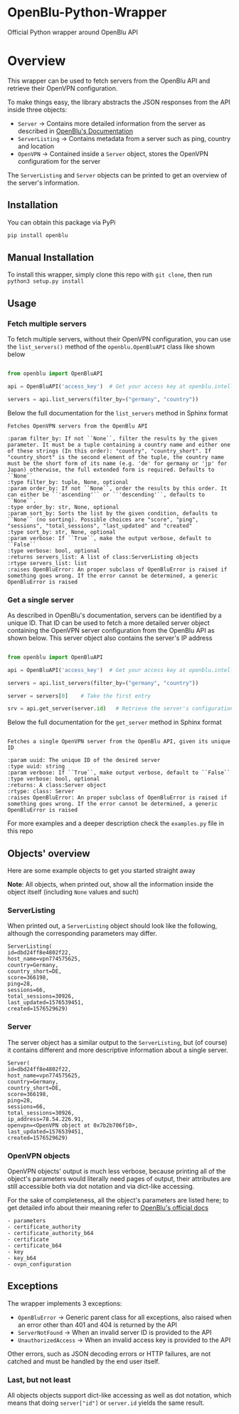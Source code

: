 # OpenBlu-Python-Wrapper

Official Python wrapper around OpenBlu API


# Overview

This wrapper can be used to fetch servers from the OpenBlu API and retrieve their OpenVPN configuration.

To make things easy, the library abstracts the JSON responses from the API inside three objects:

- `Server` -> Contains more detailed information from the server as described in [OpenBlu's Documentation](https://docs.intellivoid.net/openblu/v1/get_server)
- `ServerListing` -> Contains metadata from a server such as ping, country and location
- `OpenVPN` -> Contained inside a `Server` object, stores the OpenVPN configuratiom for the server


The `ServerListing` and `Server` objects can be printed to get an overview of the server's information.


## Installation

You can obtain this package via PyPi

```sh
pip install openblu
```


## Manual Installation

To install this wrapper, simply clone this repo with `git clone`, then run `python3 setup.py install`


## Usage

### Fetch multiple servers

To fetch multiple servers, without their OpenVPN configuration, you can use the `list_servers()` method of the `openblu.OpenBluAPI` class like shown below

```python

from openblu import OpenBluAPI

api = OpenBluAPI('access_key')  # Get your access key at openblu.intellivoid.net

servers = api.list_servers(filter_by=("germany", "country"))
```

Below the full documentation for the `list_servers` method in Sphinx format

```
Fetches OpenVPN servers from the OpenBlu API

:param filter_by: If not ``None``, filter the results by the given parameter. It must be a tuple containing a country name and either one of these strings (In this order): "country", "country_short". If "country_short" is the second element of the tuple, the country name must be the short form of its name (e.g. 'de' for germany or 'jp' for Japan) otherwise, the full extended form is required. Defaults to ``None``
:type filter_by: tuple, None, optional
:param order_by: If not ``None``, order the results by this order. It can either be ``'ascending'`` or ``'descending'``, defaults to ``None``.
:type order_by: str, None, optional
:param sort_by: Sorts the list by the given condition, defaults to ``None`` (no sorting). Possible choices are "score", "ping", "sessions", "total_sessions", "last_updated" and "created"
:type sort_by: str, None, optional
:param verbose: If ``True``, make the output verbose, default to ``False``
:type verbose: bool, optional
:returns servers_list: A list of class:ServerListing objects
:rtype servers_list: list
:raises OpenBluError: An proper subclass of OpenBluError is raised if something goes wrong. If the error cannot be determined, a generic OpenBluError is raised
```


### Get a single server

As described in OpenBlu's documentation, servers can be identified by a unique ID. That ID can be used to fetch a more detailed server object containing the OpenVPN server configuration from the OpenBlu API as shown below.
This server object also contains the server's IP address

```python

from openblu import OpenBluAPI

api = OpenBluAPI('access_key')  # Get your access key at openblu.intellivoid.net

servers = api.list_servers(filter_by=("germany", "country"))

server = servers[0]    # Take the first entry

srv = api.get_server(server.id)   # Retrieve the server's configuration
```

Below the full documentation for the `get_server` method in Sphinx format

```

Fetches a single OpenVPN server from the OpenBlu API, given its unique ID

:param uuid: The unique ID of the desired server
:type uuid: string
:param verbose: If ``True``, make output verbose, default to ``False``
:type verbose: bool, optional
:returns: A class:Server object
:rtype: class: Server
:raises OpenBluError: An proper subclass of OpenBluError is raised if something goes wrong. If the error cannot be determined, a generic OpenBluError is raised
```

For more examples and a deeper description check the `examples.py` file in this repo

## Objects' overview

Here are some example objects to get you started straight away

__Note__: All objects, when printed out, show all the information inside the object itself (including `None` values and such)


### ServerListing

When printed out, a `ServerListing` object should look like the following, although the corresponding parameters may differ.

```
ServerListing(
id=dbd24ff8e4802f22,
host_name=vpn774575625,
country=Germany,
country_short=DE,
score=366198,
ping=28,
sessions=66,
total_sessions=30926,
last_updated=1576539451,
created=1576529629)
```

### Server

The server object has a similar output to the `ServerListing`, but (of course) it contains different and more descriptive information about a single server.

```
Server(
id=dbd24ff8e4802f22,
host_name=vpn774575625,
country=Germany,
country_short=DE,
score=366198,
ping=28,
sessions=66,
total_sessions=30926,
ip_address=78.54.226.91,
openvpn=<OpenVPN object at 0x7b2b706f10>,
last_updated=1576539451,
created=1576529629)
```

### OpenVPN objects

OpenVPN objects' output is much less verbose, because printing all of the object's parameters would literally need pages of output, their attributes are still accessible both via dot notation and via dict-like accessing.

For the sake of completeness, all the object's parameters are listed here; to get detailed info about their meaning refer to [OpenBlu's official docs](https://docs.intellivoid.net/openblu/v1)

```
- parameters
- certificate_authority
- certificate_authority_b64
- certificate
- certificate_b64
- key
- key_b64
- ovpn_configuration
```

## Exceptions

The wrapper implements 3 exceptions:
- `OpenBluError` -> Generic parent class for all exceptions, also raised when an error other than 401 and 404 is returned by the API
- `ServerNotFound` -> When an invalid server ID is provided to the API
- `UnauthorizedAccess` -> When an invalid access key is provided to the API

Other errors, such as JSON decoding errors or HTTP failures, are not catched and must be handled by the end user itself.

### Last, but not least

All objects objects support dict-like accessing as well as dot notation, which means that doing `server["id"]` or `server.id` yields the same result.


